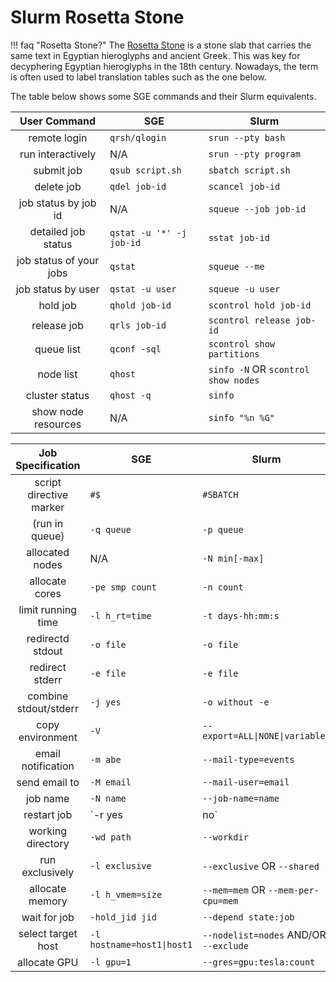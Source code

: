 # Slurm Rosetta Stone

!!! faq "Rosetta Stone?"
    The [Rosetta Stone](https://en.wikipedia.org/wiki/Rosetta_Stone) is a stone slab that carries the same text in Egyptian hieroglyphs and ancient Greek.
    This was key for decyphering Egyptian hieroglyphs in the 18th century.
    Nowadays, the term is often used to label translation tables such as the one below.

The table below shows some SGE commands and their Slurm equivalents.

| User Command | SGE | Slurm |
|:------------:|-----|-------|
| remote login | `qrsh/qlogin` | `srun --pty bash` |
| run interactively | N/A | `srun --pty program` |
| submit job | `qsub script.sh` | `sbatch script.sh` |
| delete job | `qdel job-id` | `scancel job-id` |
| job status by job id | N/A | `squeue --job job-id` |
| detailed job status | `qstat -u '*' -j job-id` | `sstat job-id` |
| job status of your jobs | `qstat` | `squeue --me` |
| job status by user | `qstat -u user` | `squeue -u user` |
| hold job | `qhold job-id` | `scontrol hold job-id` |
| release job | `qrls job-id` | `scontrol release job-id` |
| queue list | `qconf -sql` | `scontrol show partitions` |
| node list | `qhost` | `sinfo -N` OR `scontrol show nodes` |
| cluster status | `qhost -q` | `sinfo` |
| show node resources | N/A | `sinfo "%n %G"` |


| Job Specification | SGE | Slurm |
|:-----------------:|-----|-------|
| script directive marker | `#$` | `#SBATCH` |
| (run in queue) | `-q queue` | `-p queue` |
| allocated nodes | N/A | `-N min[-max]` |
| allocate cores | `-pe smp count` | `-n count` |
| limit running time | `-l h_rt=time` | `-t days-hh:mm:s` |
| redirectd stdout | `-o file` | `-o file` |
| redirect stderr | `-e file` | `-e file` |
| combine stdout/stderr | `-j yes` | `-o without -e` |
| copy environment | `-V` | `--export=ALL\|NONE\|variables` |
| email notification | `-m abe` | `--mail-type=events` |
| send email to | `-M email` | `--mail-user=email` |
| job name | `-N name` | `--job-name=name` |
| restart job | `-r yes|no` | `--requeue|--no-requeue` |
| working directory | `-wd path` | `--workdir` |
| run exclusively | `-l exclusive` | `--exclusive` OR `--shared` |
| allocate memory | `-l h_vmem=size` | `--mem=mem` OR `--mem-per-cpu=mem` |
| wait for job | `-hold_jid jid` | `--depend state:job` |
| select target host | `-l hostname=host1\|host1` | `--nodelist=nodes` AND/OR `--exclude` |
| allocate GPU | `-l gpu=1` | `--gres=gpu:tesla:count` |
